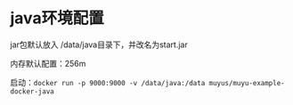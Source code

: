 # java环境配置

jar包默认放入 /data/java目录下，并改名为start.jar

内存默认配置：256m

启动：`docker run -p 9000:9000 -v /data/java:/data muyus/muyu-example-docker-java`
